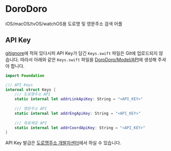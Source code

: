 # DoroDoro

iOS/macOS/tvOS/watchOS용 도로명 및 영문주소 검색 어플

## API Key

[gitignore](.gitignore)에 적혀 있다시피 API Key가 담긴 `Keys.swift` 파일은 Git에 업로드되지 않습니다. 따라서 아래와 같은 `Keys.swift` 파일을 [DoroDoro/Model/API](DoroDoro/Model/API)에 생성해 주셔야 합니다.

```swift
import Foundation

/// API Keys
internal struct Keys {
    /// 도로명주소 API
    static internal let addrLinkApiKey: String = "<API_KEY>"
    
    /// 영문주소 API
    static internal let addrEngApiKey: String = "<API_KEY>"
    
    /// 좌표제공 API
    static internal let addrCoordApiKey: String = "<API_KEY>"
}

```

API Key 발급은 [도로명주소 개발자센터](https://www.juso.go.kr/addrlink/main.do?cPath=99MM)에서 하실 수 있습니다.

